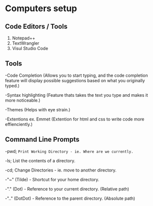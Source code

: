 # Computers setup


## Code Editors / Tools
1. Notepad++
1. TextWrangler
1. Visul Studio Code

## Tools
-Code Completion (Allows you to start typing, and the code completion
feature will display possible suggestions based on what you originally
typed.)

-Syntax highlighting (Feature thats takes the text you type and makes it more noticeable.)

-Themes (Helps with eye strain.)

-Extentions ex. Emmet (Extention for html and css to write code more effienciently.)


## Command Line Prompts
-pwd;
`Print Working Directory - ie. Where are we currently.`

-ls;
List the contents of a directory.

-cd;
Change Directories - ie. move to another directory.

-"~" (Tilde) - Shortcut for your home directory. 

-"." (Dot) - Reference to your current directory. (Relative path)

-".." (DotDot) - Reference to the parent directory. (Absolute path)


